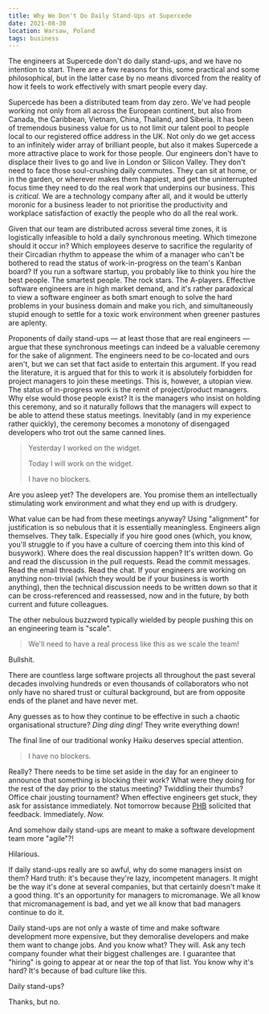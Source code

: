 ```yaml
---
title: Why We Don't Do Daily Stand-Ups at Supercede
date: 2021-08-30
location: Warsaw, Poland
tags: business
---
```


The engineers at Supercede don't do daily stand-ups, and we have no intention to
start. There are a few reasons for this, some practical and some philosophical,
but in the latter case by no means divorced from the reality of how it feels to
work effectively with smart people every day.

Supercede has been a distributed team from day zero. We've had people working
not only from all across the European continent, but also from Canada, the
Caribbean, Vietnam, China, Thailand, and Siberia. It has been of tremendous
business value for us to not limit our talent pool to people local to our
registered office address in the UK. Not only do we get access to an infinitely
wider array of brilliant people, but also it makes Supercede a more attractive
place to work for those people. Our engineers don't have to displace their
lives to go and live in London or Silicon Valley. They don't need to face those
soul-crushing daily commutes. They can sit at home, or in the garden, or
wherever makes them happiest, and get the uninterrupted focus time they need to
do the real work that underpins our business. This is _critical_. We are a
technology company after all, and it would be utterly moronic for a business
leader to not prioritise the productivity and workplace satisfaction of exactly
the people who do all the real work.

Given that our team are distributed across several time zones, it is
logistically infeasible to hold a daily synchronous meeting. Which timezone
should it occur in? Which employees deserve to sacrifice the regularity of
their Circadian rhythm to appease the whim of a manager who can't be bothered
to read the status of work-in-progress on the team's Kanban board? If you run a
software startup, you probably like to think you hire the best people. The
smartest people. The rock stars. The A-players. Effective software engineers are
in high market demand, and it's rather paradoxical to view a software engineer
as both smart enough to solve the hard problems in your business domain and
make you rich, and simultaneously stupid enough to settle for a toxic work
environment when greener pastures are aplenty.

Proponents of daily stand-ups — at least those that are real engineers — argue
that these synchronous meetings can indeed be a valuable ceremony for the sake
of alignment. The engineers need to be co-located and ours aren't, but we can
set that fact aside to entertain this argument. If you read the literature, it
is argued that for this to work it is absolutely forbidden for project managers
to join these meetings. This is, however, a utopian view. The status of
in-progress work is the remit of project/product managers. Why else would those
people exist? It is the managers who insist on holding this ceremony, and so it
naturally follows that the managers will expect to be able to attend these
status meetings. Inevitably (and in my experience rather quickly), the ceremony
becomes a monotony of disengaged developers who trot out the same canned lines.

> Yesterday I worked on the widget.
> 
> Today I will work on the widget.
> 
> I have no blockers.

Are you asleep yet? The developers are. You promise them an intellectually
stimulating work environment and what they end up with is drudgery.

What value can be had from these meetings anyway? Using "alignment" for
justification is so nebulous that it is essentially meaningless. Engineers
align themselves. They talk. Especially if you hire good ones (which, you know,
you'll struggle to if you have a culture of coercing them into this kind of
busywork). Where does the real discussion happen? It's written down. Go and
read the discussion in the pull requests. Read the commit messages. Read the
email threads. Read the chat. If your engineers are working on anything
non-trivial (which they would be if your business is worth anything), then the
technical discussion needs to be written down so that it can be
cross-referenced and reassessed, now and in the future, by both current and
future colleagues.

The other nebulous buzzword typically wielded by people pushing this on an
engineering team is "scale".

> We'll need to have a real process like this as we scale the team!

Bullshit.

There are countless large software projects all throughout the past several
decades involving hundreds or even thousands of collaborators who not only have
no shared trust or cultural background, but are from opposite ends of the
planet and have never met.

Any guesses as to how they continue to be effective in such a chaotic
organisational structure? _Ding ding ding!_ They write everything down!

The final line of our traditional wonky Haiku deserves special attention.

> I have no blockers.

Really? There needs to be time set aside in the day for an engineer to announce
that something is blocking their work? What were they doing for the rest of the
day prior to the status meeting? Twiddling their thumbs? Office chair jousting
tournament? When effective engineers get stuck, they ask for assistance
immediately. Not tomorrow because [PHB][0] solicited that feedback. Immediately.
_Now._

And somehow daily stand-ups are meant to make a software development team more
"agile"?!

Hilarious.

If daily stand-ups really are so awful, why do some managers insist on them?
Hard truth: it's because they're lazy, incompetent managers. It might be the
way it's done at several companies, but that certainly doesn't make it a good
thing. It's an opportunity for managers to micromanage. We all know that
micromanagement is bad, and yet we all know that bad managers continue to do
it.

Daily stand-ups are not only a waste of time and make software development more
expensive, but they demoralise developers and make them want to change jobs.
And you know what? They will. Ask any tech company founder what their biggest
challenges are. I guarantee that "hiring" is going to appear at or near the top
of that list. You know why it's hard? It's because of bad culture like this.

Daily stand-ups?

Thanks, but no.

[0]:https://en.wikipedia.org/wiki/Pointy-haired_Bos://en.wikipedia.org/wiki/Pointy-haired_Boss 
